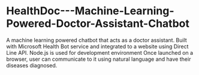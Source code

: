 # HealthDoc---Machine-Learning-Powered-Doctor-Assistant-Chatbot
A machine learning powered chatbot that acts as a doctor assistant.
Built with Microsoft Health Bot service and integrated to a website using Direct Line API. 
Node.js is used for development environment
Once launched on a browser, user can communicate to it using natural language and have their diseases diagnosed.
